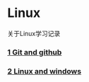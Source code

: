 # Linux 

关于Linux学习记录

### [1 Git and github](./Git%20&%20Github.md)
### [2 Linux and windows](./Linux%20and%20windows.md)